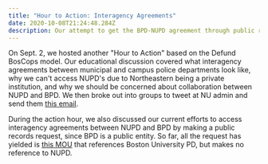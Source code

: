 ```yaml
---
title: "Hour to Action: Interagency Agreements"
date: 2020-10-08T21:24:48.284Z
description: Our attempt to get the BPD-NUPD agreement through public records, and more.
---
```

On Sept. 2, we hosted another "Hour to Action" based on the Defund BosCops model. Our educational discussion covered what interagency agreements between municipal and campus police departments look like, why we can't access NUPD's due to Northeastern being a private institution, and why we should be concerned about collaboration between NUPD and BPD. We then broke out into groups to tweet at NU admin and send them [this email](https://docs.google.com/document/d/1_W5rxus8o1cUqA416tYMZdoldTYS3tqjjHu-3S64osw/edit?usp=sharing).

During the action hour, we also discussed our current efforts to access interagency agreements between NUPD and BPD by making a public records request, since BPD is a public entity. So far, all the request has yielded is [this MOU](https://drive.google.com/file/d/15EvrIMZhSvUqRZFpwLVXNjwMG9RfGV73/view?usp=sharing) that references Boston University PD, but makes no reference to NUPD.